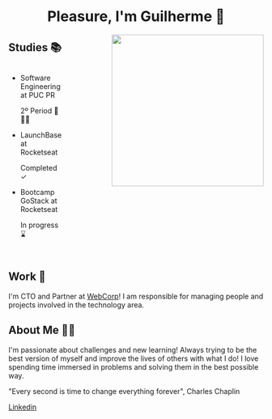 <div>
  <h1 align="center">Pleasure, I'm Guilherme 👋 
    <!-- <a href="https://www.linkedin.com/in/guilherme-illescas/">
      <img 
        style="display: flex; align-items: center; justify-content: center; height: 30px; margin-left: 24px;" 
        src="https://webcorp.com.br/linkedin.png">
    </a> -->
  </h1>

  <img width="300" position="absolute" align="right" src="https://webcorp.com.br/man-coding.png" >

  <h2>Studies 📚</h2>
  <div style="display: grid; grid-template-columns: 1fr 1fr">
    <ul>
      <li>Software Engineering at PUC PR</li>
      <p>2º Period 🏼🕺🏻</p>
      <li>LaunchBase at Rocketseat</li>
      <p>Completed ✓</p>
      <li>Bootcamp GoStack at Rocketseat</li>
      <p>In progress ⌛️</p>
    </ul>
  </div>

  <h2>Work 💼</h2>
  <p>I'm CTO and Partner at <a href="https://webcorp.com.br">WebCorp</a>! I am responsible for managing people and projects involved in the technology area.</p>

  <h2>About Me 🤙🏼</h2>
  <p>I'm passionate about challenges and new learning! Always trying to be the best version of myself and improve the lives of others with what I do!
  I love spending time immersed in problems and solving them in the best possible way.

  "Every second is time to change everything forever", Charles Chaplin</p>

  <a href="https://www.linkedin.com/in/guilherme-illescas/" target="_blank">Linkedin</a>
</div>
